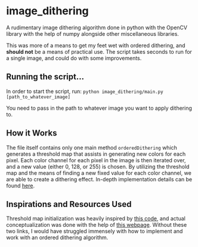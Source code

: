# image_dithering
A rudimentary image dithering algorithm done in python with the OpenCV library with the help of numpy alongside other miscellaneous libraries. 

This was more of a means to get my feet wet with ordered dithering, and **should not** be a means of practical use. The script takes seconds to run for a single image, and could do with some improvements.


## Running the script...
In order to start the script, run:
`python image_dithering/main.py [path_to_whatever_image]`

You need to pass in the path to whatever image you want to apply dithering to.

## How it Works
The file itself contains only one main method `orderedDithering` which generates a threshold map that assists in generating new colors for each pixel. Each color channel for each pixel in the image is then iterated over, and a new value (either 0, 128, or 255) is chosen. By utilizing the threshold map and the means of finding a new fixed value for each color channel, we are able to create a dithering effect. In-depth implementation details can be found [here](https://en.wikipedia.org/wiki/Ordered_dithering#Algorithm).


## Inspirations and Resources Used
Threshold map initialization was heavily inspired by [this code](https://github.com/tromero/BayerMatrix/blob/master/MakeBayer.py), and actual conceptualization was done with the help of [this webpage](https://www.visgraf.impa.br/Courses/ip00/proj/Dithering1/ordered_dithering.html). Without these two links, I would have struggled immensely with how to implement and work with an ordered dithering algorithm.
